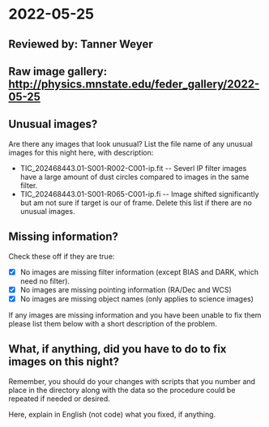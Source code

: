 # 2022-05-25

## Reviewed by:   Tanner Weyer

## Raw image gallery: http://physics.mnstate.edu/feder_gallery/2022-05-25

## Unusual images?

Are there any images that look unusual? List the file name of any unusual images for this night here, with description:

+ TIC_202468443.01-S001-R002-C001-ip.fit -- Severl IP filter images have a large amount of dust circles compared to images in the same filter. 
+ TIC_202468443.01-S001-R065-C001-ip.fi -- Image shifted significantly but am not sure if target is our of frame. 
Delete this list if there are no unusual images.

## Missing information?

Check these off if they are true:

- [x] No images are missing filter information (except BIAS and DARK, which need no filter).
- [x] No images are missing pointing information (RA/Dec and WCS)
- [x] No images are missing object names (only applies to science images)

If any images are missing information and you have been unable to fix them please list
them below with a short description of the problem.



## What, if anything, did you have to do to fix images on this night?

Remember, you should do your changes with scripts that you number and place in the
directory along with the data so the procedure could be repeated if needed or
desired.

Here, explain in English (not code) what you fixed, if anything.
